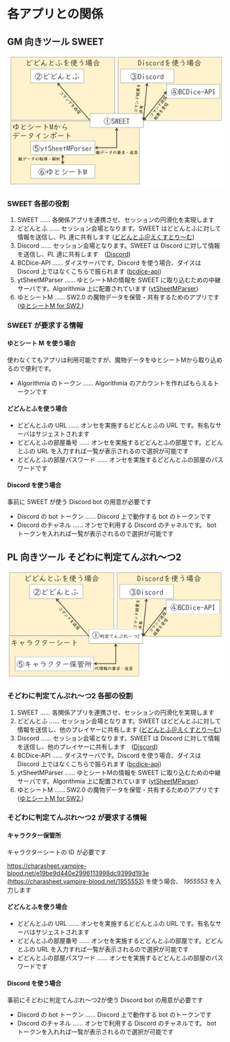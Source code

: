 # 各アプリとの関係

## GM 向きツール SWEET

![SWEET](./sweet_architecture.png "SWEET と各アプリの関係")

### SWEET 各部の役割

1. SWEET …… 各関係アプリを連携させ、セッションの円滑化を実現します
2. どどんとふ …… セッション会場となります。SWEET はどどんとふに対して情報を送信し、PL 達に共有します ([どどんとふ＠えくすとり～む](http://www.dodontof.com/))
3. Discord …… セッション会場となります。SWEET は Discord に対して情報を送信し、PL 達に共有します　([Discord](https://discordapp.com/))
4. BCDice-API …… ダイスサーバです。Discord を使う場合、ダイスは Discord 上ではなくこちらで振られます ([bcdice-api](https://github.com/ysakasin/bcdice-api))
5. ytSheetMParser …… ゆとシートMの情報を SWEET に取り込むための中継サーバです。Algorithmia 上に配置されています ([ytSheetMParser](https://algorithmia.com/algorithms/Shunshun94/ytSheetMParser))
6. ゆとシートM …… SW2.0 の魔物データを保管・共有するためのアプリです ([ゆとシートM for SW2.](http://yutorize.2-d.jp/page/YtSheetM-for-SW2.0))

### SWEET が要求する情報

#### ゆとシート M を使う場合

使わなくてもアプリは利用可能ですが、魔物データをゆとシートMから取り込めるので便利です。

* Algorithmia のトークン …… Algorithmia のアカウントを作ればもらえるトークンです

#### どどんとふを使う場合

* どどんとふの URL …… オンセを実施するどどんとふの URL です。有名なサーバはサジェストされます
* どどんとふの部屋番号 …… オンセを実施するどどんとふの部屋です。どどんとふの URL を入力すれば一覧が表示されるので選択が可能です
* どどんとふの部屋パスワード …… オンセを実施するどどんとふの部屋のパスワードです

#### Discord を使う場合

事前に SWEET が使う Discord bot の用意が必要です

* Discord の bot トークン …… Discord 上で動作する bot のトークンです
* Discord のチャネル …… オンセで利用する Discord のチャネルです。 bot トークンを入れれば一覧が表示されるので選択が可能です

## PL 向きツール そどわに判定てんぷれ～つ2

![そどわに判定てんぷれ～つ2](./templates_architecture.png "そどわに判定てんぷれ～つ2と各アプリの関係")

### そどわに判定てんぷれ～つ2 各部の役割

1. SWEET …… 各関係アプリを連携させ、セッションの円滑化を実現します
2. どどんとふ …… セッション会場となります。SWEET はどどんとふに対して情報を送信し、他のプレイヤーに共有します ([どどんとふ＠えくすとり～む](http://www.dodontof.com/))
3. Discord …… セッション会場となります。SWEET は Discord に対して情報を送信し、他のプレイヤーに共有します　([Discord](https://discordapp.com/))
4. BCDice-API …… ダイスサーバです。Discord を使う場合、ダイスは Discord 上ではなくこちらで振られます ([bcdice-api](https://github.com/ysakasin/bcdice-api))
5. ytSheetMParser …… ゆとシートMの情報を SWEET に取り込むための中継サーバです。Algorithmia 上に配置されています ([ytSheetMParser](https://algorithmia.com/algorithms/Shunshun94/ytSheetMParser))
6. ゆとシートM …… SW2.0 の魔物データを保管・共有するためのアプリです ([ゆとシートM for SW2.](http://yutorize.2-d.jp/page/YtSheetM-for-SW2.0))

### そどわに判定てんぷれ～つ2 が要求する情報

#### キャラクター保管所

キャラクターシートの ID が必要です

[https://charasheet.vampire-blood.net/e19be9d440e2996113998dc9399d193e (https://charasheet.vampire-blood.net/1955553)](https://charasheet.vampire-blood.net/1955553) を使う場合、 *1955553* を入力します

#### どどんとふを使う場合

* どどんとふの URL …… オンセを実施するどどんとふの URL です。有名なサーバはサジェストされます
* どどんとふの部屋番号 …… オンセを実施するどどんとふの部屋です。どどんとふの URL を入力すれば一覧が表示されるので選択が可能です
* どどんとふの部屋パスワード …… オンセを実施するどどんとふの部屋のパスワードです

#### Discord を使う場合

事前にそどわに判定てんぷれ～つ2が使う Discord bot の用意が必要です

* Discord の bot トークン …… Discord 上で動作する bot のトークンです
* Discord のチャネル …… オンセで利用する Discord のチャネルです。 bot トークンを入れれば一覧が表示されるので選択が可能です

